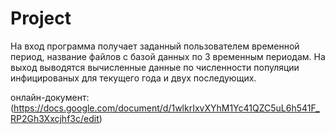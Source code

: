 # Project
На вход программа получает заданный пользователем временной период, название файлов с базой данных по 3 временным периодам. На выход выводятся вычисленные данные по численности популяции инфицированых для текущего года и двух последующих.

онлайн-документ: (https://docs.google.com/document/d/1wlkrIxvXYhM1Yc41QZC5uL6h541F_RP2Gh3Xxcjhf3c/edit)
